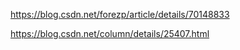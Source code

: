 https://blog.csdn.net/forezp/article/details/70148833

https://blog.csdn.net/column/details/25407.html